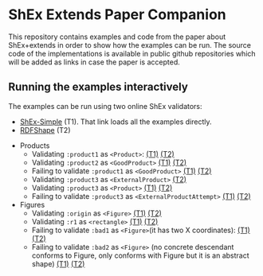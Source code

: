 # ShEx Extends Paper Companion

This repository contains examples and code from the paper about ShEx+extends in order to show how the examples can be run. 
The source code of the implementations is available in public github repositories which will be added as links in case the paper is accepted.


## Running the examples interactively

The examples can be run using two online ShEx validators: 
<ul>
  <li><a href="https://shex.io/webapps/shex.js/packages/shex-webapp/doc/shex-simple?manifestURL=https://raw.githubusercontent.com/anonsem/shex_extends_paper_examples/master/manifest.yml">ShEx-Simple</a> (T1). That link loads all the examples directly.</li>
  <li><a href="https://rdfshape.weso.es">RDFShape</a> (T2)</li>
</ul>

<ul>
<li>Products
<ul>
<li>Validating <code>:product1</code> as <code>&lt;Product&gt;</code>:
<a href="https://shex.io/webapps/shex.js/packages/shex-webapp/doc/shex-simple?schema=prefix%20%3A%20%20%20%20%20%20%20%3Chttp%3A%2F%2Fexample.org%2F%3E%0Aprefix%20xsd%3A%20%20%20%20%3Chttp%3A%2F%2Fwww.w3.org%2F2001%2FXMLSchema%23%3E%0Aprefix%20schema%3A%20%3Chttp%3A%2F%2Fschema.org%2F%3E%0A%0A%0A%3CProduct%3E%20%7B%0A%20(%3Acode%20xsd%3Ainteger%20%7C%20%3Aname%20xsd%3Astring%20)%3B%0A%20%3Areview%20%40%3CReview%3E%20*%20%3B%0A%20%3Arelated%20%40%3CProduct%3E%20*%20%0A%7D%0A%0A%3CReview%3E%20%7B%0A%20%3Avalue%20%20%5B%3ABad%20%3AGood%5D%3B%0A%20%3Atimestamp%20xsd%3Ainteger%0A%7D%0A%0A%3CGoodProduct%3E%20%40%3CProduct%3E%20AND%20%7B%0A%20%3Areview%20%40%3CGoodReview%3E%20*%20%3B%0A%7D%0A%3CGoodReview%3E%20%7B%20%0A%20%3Avalue%20%5B%3AGood%5D%20%0A%7D%0A%0A%3CExternalProductAttempt%3E%20%40%3CProduct%3E%20AND%20%7B%0A%20%3Areview%20%40%3CExternalReview%3E%20*%20%0A%7D%0A%3CExternalReview%3E%20%7B%20%0A%20%3Avalue%20xsd%3Ainteger%20%0A%7D%0A%0A%3CExternalProduct%3E%20extends%20%40%3CProduct%3E%20%7B%0A%20%3Areview%20%40%3CExternalReview%3E%20*%0A%7D&data=prefix%20%3A%20%20%20%20%20%20%20%3Chttp%3A%2F%2Fexample.org%2F%3E%0Aprefix%20xsd%3A%20%20%20%20%3Chttp%3A%2F%2Fwww.w3.org%2F2001%2FXMLSchema%23%3E%0A%0A%3Aproduct1%20%3Acode%201%20%3B%0A%20%3Areview%20%5B%3Avalue%20%3ABad%3B%20%3Atimestamp%2023%5D%3B%0A%20%3Arelated%20%3Aproduct2%20.%0A%0A%3Aproduct2%20%3Aname%20%22Nice%20Book%22%20%3B%0A%20%3Areview%20%5B%3Avalue%20%3AGood%3B%20%3Atimestamp%2045%5D%20.%0A%0A%3Aproduct3%20%3Acode%203%20%3B%0A%20%3Areview%20%5B%3Avalue%20%3AGood%3B%20%3Atimestamp%2067%5D%2C%20%0A%20%20%20%20%20%20%20%20%20%5B%3Avalue%20%3ABad%3B%20%3Atimestamp%2078%5D%2C%20%0A%20%20%20%20%20%20%20%20%20%5B%3Avalue%205%5D%2C%20%5B%3Avalue%202%5D%20.&shape-map=%3Aproduct1%40%3CProduct%3E&interface=human&success=proof&regexpEngine=eval-threaded-nerr&manifestURL=https%3A%2F%2Fshex.io%2Fwebapps%2Fshex.js%2Fpackages%2Fshex-webapp%2Fexamples%2Fmanifest.json">(T1)</a>
<a href="https://rdfshape.weso.es/shexValidate?data=prefix%20%3A%20%20%20%20%20%20%20%3Chttp%3A%2F%2Fexample.org%2F%3E%0Aprefix%20xsd%3A%20%20%20%20%3Chttp%3A%2F%2Fwww.w3.org%2F2001%2FXMLSchema%23%3E%0A%0A%3Aproduct1%20%3Acode%201%20%3B%0A%20%3Areview%20%5B%3Avalue%20%3ABad%3B%20%3Atimestamp%2023%5D%3B%0A%20%3Arelated%20%3Aproduct2%20.%0A%0A%3Aproduct2%20%3Aname%20%22Nice%20Book%22%20%3B%0A%20%3Areview%20%5B%3Avalue%20%3AGood%3B%20%3Atimestamp%2045%5D%20.%0A%0A%3Aproduct3%20%3Acode%203%20%3B%0A%20%3Areview%20%5B%3Avalue%20%3AGood%3B%20%3Atimestamp%2067%5D%2C%20%0A%20%20%20%20%20%20%20%20%20%5B%3Avalue%20%3ABad%3B%20%3Atimestamp%2078%5D%2C%20%0A%20%20%20%20%20%20%20%20%20%5B%3Avalue%205%5D%2C%20%5B%3Avalue%202%5D%20.&dataFormat=Turtle&dataInference=NONE&dataSource=byText&schema=prefix%20%3A%20%20%20%20%20%20%20%3Chttp%3A%2F%2Fexample.org%2F%3E%0Aprefix%20xsd%3A%20%20%20%20%3Chttp%3A%2F%2Fwww.w3.org%2F2001%2FXMLSchema%23%3E%0Aprefix%20schema%3A%20%3Chttp%3A%2F%2Fschema.org%2F%3E%0A%0A%0A%3CProduct%3E%20%7B%0A%20%28%3Acode%20xsd%3Ainteger%20%7C%20%3Aname%20xsd%3Astring%20%29%3B%0A%20%3Areview%20%40%3CReview%3E%20%2A%20%3B%0A%20%3Arelated%20%40%3CProduct%3E%20%2A%20%0A%7D%0A%0A%3CReview%3E%20%7B%0A%20%3Avalue%20%20%5B%3ABad%20%3AGood%5D%3B%0A%20%3Atimestamp%20xsd%3Ainteger%0A%7D%0A%0A%3CGoodProduct%3E%20%40%3CProduct%3E%20AND%20%7B%0A%20%3Areview%20%40%3CGoodReview%3E%20%2A%20%3B%0A%7D%0A%3CGoodReview%3E%20%7B%20%0A%20%3Avalue%20%5B%3AGood%5D%20%0A%7D%0A%0A%3CExternalProductAttempt%3E%20%40%3CProduct%3E%20AND%20%7B%0A%20%3Areview%20%40%3CExternalReview%3E%20%2A%20%0A%7D%0A%3CExternalReview%3E%20%7B%20%0A%20%3Avalue%20xsd%3Ainteger%20%0A%7D%0A%0A%3CExternalProduct%3E%20extends%20%40%3CProduct%3E%20%7B%0A%20%3Areview%20%40%3CExternalReview%3E%20%2A%0A%7D&schemaEngine=ShEx&schemaFormat=ShExC&schemaSource=byText&shape-map=%3Aproduct1%40%3CProduct%3E&shapeMapFormat=Compact&shapeMapSource=byText&triggerMode=ShapeMap">(T2)</a></li>
<li>Validating <code>:product2</code> as <code>&lt;GoodProduct&gt;</code>
<a href="https://shex.io/webapps/shex.js/packages/shex-webapp/doc/shex-simple?schema=prefix%20%3A%20%20%20%20%20%20%20%3Chttp%3A%2F%2Fexample.org%2F%3E%0Aprefix%20xsd%3A%20%20%20%20%3Chttp%3A%2F%2Fwww.w3.org%2F2001%2FXMLSchema%23%3E%0Aprefix%20schema%3A%20%3Chttp%3A%2F%2Fschema.org%2F%3E%0A%0A%0A%3CProduct%3E%20%7B%0A%20(%3Acode%20xsd%3Ainteger%20%7C%20%3Aname%20xsd%3Astring%20)%3B%0A%20%3Areview%20%40%3CReview%3E%20*%20%3B%0A%20%3Arelated%20%40%3CProduct%3E%20*%20%0A%7D%0A%0A%3CReview%3E%20%7B%0A%20%3Avalue%20%20%5B%3ABad%20%3AGood%5D%3B%0A%20%3Atimestamp%20xsd%3Ainteger%0A%7D%0A%0A%3CGoodProduct%3E%20%40%3CProduct%3E%20AND%20%7B%0A%20%3Areview%20%40%3CGoodReview%3E%20*%20%3B%0A%7D%0A%3CGoodReview%3E%20%7B%20%0A%20%3Avalue%20%5B%3AGood%5D%20%0A%7D%0A%0A%3CExternalProductAttempt%3E%20%40%3CProduct%3E%20AND%20%7B%0A%20%3Areview%20%40%3CExternalReview%3E%20*%20%0A%7D%0A%3CExternalReview%3E%20%7B%20%0A%20%3Avalue%20xsd%3Ainteger%20%0A%7D%0A%0A%3CExternalProduct%3E%20extends%20%40%3CProduct%3E%20%7B%0A%20%3Areview%20%40%3CExternalReview%3E%20*%0A%7D&data=prefix%20%3A%20%20%20%20%20%20%20%3Chttp%3A%2F%2Fexample.org%2F%3E%0Aprefix%20xsd%3A%20%20%20%20%3Chttp%3A%2F%2Fwww.w3.org%2F2001%2FXMLSchema%23%3E%0A%0A%3Aproduct1%20%3Acode%201%20%3B%0A%20%3Areview%20%5B%3Avalue%20%3ABad%3B%20%3Atimestamp%2023%5D%3B%0A%20%3Arelated%20%3Aproduct2%20.%0A%0A%3Aproduct2%20%3Aname%20%22Nice%20Book%22%20%3B%0A%20%3Areview%20%5B%3Avalue%20%3AGood%3B%20%3Atimestamp%2045%5D%20.%0A%0A%3Aproduct3%20%3Acode%203%20%3B%0A%20%3Areview%20%5B%3Avalue%20%3AGood%3B%20%3Atimestamp%2067%5D%2C%20%0A%20%20%20%20%20%20%20%20%20%5B%3Avalue%20%3ABad%3B%20%3Atimestamp%2078%5D%2C%20%0A%20%20%20%20%20%20%20%20%20%5B%3Avalue%205%5D%2C%20%5B%3Avalue%202%5D%20.&shape-map=%3Aproduct2%40%3CGoodProduct%3E&interface=human&success=proof&regexpEngine=eval-threaded-nerr&manifestURL=https%3A%2F%2Fshex.io%2Fwebapps%2Fshex.js%2Fpackages%2Fshex-webapp%2Fexamples%2Fmanifest.json">(T1)</a>
<a href="https://rdfshape.weso.es/shexValidate?data=prefix%20%3A%20%20%20%20%20%20%20%3Chttp%3A%2F%2Fexample.org%2F%3E%0Aprefix%20xsd%3A%20%20%20%20%3Chttp%3A%2F%2Fwww.w3.org%2F2001%2FXMLSchema%23%3E%0A%0A%3Aproduct1%20%3Acode%201%20%3B%0A%20%3Areview%20%5B%3Avalue%20%3ABad%3B%20%3Atimestamp%2023%5D%3B%0A%20%3Arelated%20%3Aproduct2%20.%0A%0A%3Aproduct2%20%3Aname%20%22Nice%20Book%22%20%3B%0A%20%3Areview%20%5B%3Avalue%20%3AGood%3B%20%3Atimestamp%2045%5D%20.%0A%0A%3Aproduct3%20%3Acode%203%20%3B%0A%20%3Areview%20%5B%3Avalue%20%3AGood%3B%20%3Atimestamp%2067%5D%2C%20%0A%20%20%20%20%20%20%20%20%20%5B%3Avalue%20%3ABad%3B%20%3Atimestamp%2078%5D%2C%20%0A%20%20%20%20%20%20%20%20%20%5B%3Avalue%205%5D%2C%20%5B%3Avalue%202%5D%20.&dataFormat=Turtle&dataInference=NONE&dataSource=byText&schema=prefix%20%3A%20%20%20%20%20%20%20%3Chttp%3A%2F%2Fexample.org%2F%3E%0Aprefix%20xsd%3A%20%20%20%20%3Chttp%3A%2F%2Fwww.w3.org%2F2001%2FXMLSchema%23%3E%0Aprefix%20schema%3A%20%3Chttp%3A%2F%2Fschema.org%2F%3E%0A%0A%0A%3CProduct%3E%20%7B%0A%20%28%3Acode%20xsd%3Ainteger%20%7C%20%3Aname%20xsd%3Astring%20%29%3B%0A%20%3Areview%20%40%3CReview%3E%20%2A%20%3B%0A%20%3Arelated%20%40%3CProduct%3E%20%2A%20%0A%7D%0A%0A%3CReview%3E%20%7B%0A%20%3Avalue%20%20%5B%3ABad%20%3AGood%5D%3B%0A%20%3Atimestamp%20xsd%3Ainteger%0A%7D%0A%0A%3CGoodProduct%3E%20%40%3CProduct%3E%20AND%20%7B%0A%20%3Areview%20%40%3CGoodReview%3E%20%2A%20%3B%0A%7D%0A%3CGoodReview%3E%20%7B%20%0A%20%3Avalue%20%5B%3AGood%5D%20%0A%7D%0A%0A%3CExternalProductAttempt%3E%20%40%3CProduct%3E%20AND%20%7B%0A%20%3Areview%20%40%3CExternalReview%3E%20%2A%20%0A%7D%0A%3CExternalReview%3E%20%7B%20%0A%20%3Avalue%20xsd%3Ainteger%20%0A%7D%0A%0A%3CExternalProduct%3E%20extends%20%40%3CProduct%3E%20%7B%0A%20%3Areview%20%40%3CExternalReview%3E%20%2A%0A%7D&schemaEngine=ShEx&schemaFormat=ShExC&schemaSource=byText&shape-map=%3Aproduct2%40%3CGoodProduct%3E&shapeMapFormat=Compact&shapeMapSource=byText&triggerMode=ShapeMap">(T2)</a></li>
<li>Failing to validate <code>:product1</code> as <code>&lt;GoodProduct&gt;</code>
<a href="https://shex.io/webapps/shex.js/packages/shex-webapp/doc/shex-simple?schema=prefix%20%3A%20%20%20%20%20%20%20%3Chttp%3A%2F%2Fexample.org%2F%3E%0Aprefix%20xsd%3A%20%20%20%20%3Chttp%3A%2F%2Fwww.w3.org%2F2001%2FXMLSchema%23%3E%0Aprefix%20schema%3A%20%3Chttp%3A%2F%2Fschema.org%2F%3E%0A%0A%0A%3CProduct%3E%20%7B%0A%20(%3Acode%20xsd%3Ainteger%20%7C%20%3Aname%20xsd%3Astring%20)%3B%0A%20%3Areview%20%40%3CReview%3E%20*%20%3B%0A%20%3Arelated%20%40%3CProduct%3E%20*%20%0A%7D%0A%0A%3CReview%3E%20%7B%0A%20%3Avalue%20%20%5B%3ABad%20%3AGood%5D%3B%0A%20%3Atimestamp%20xsd%3Ainteger%0A%7D%0A%0A%3CGoodProduct%3E%20%40%3CProduct%3E%20AND%20%7B%0A%20%3Areview%20%40%3CGoodReview%3E%20*%20%3B%0A%7D%0A%3CGoodReview%3E%20%7B%20%0A%20%3Avalue%20%5B%3AGood%5D%20%0A%7D%0A%0A%3CExternalProductAttempt%3E%20%40%3CProduct%3E%20AND%20%7B%0A%20%3Areview%20%40%3CExternalReview%3E%20*%20%0A%7D%0A%3CExternalReview%3E%20%7B%20%0A%20%3Avalue%20xsd%3Ainteger%20%0A%7D%0A%0A%3CExternalProduct%3E%20extends%20%40%3CProduct%3E%20%7B%0A%20%3Areview%20%40%3CExternalReview%3E%20*%0A%7D&data=prefix%20%3A%20%20%20%20%20%20%20%3Chttp%3A%2F%2Fexample.org%2F%3E%0Aprefix%20xsd%3A%20%20%20%20%3Chttp%3A%2F%2Fwww.w3.org%2F2001%2FXMLSchema%23%3E%0A%0A%3Aproduct1%20%3Acode%201%20%3B%0A%20%3Areview%20%5B%3Avalue%20%3ABad%3B%20%3Atimestamp%2023%5D%3B%0A%20%3Arelated%20%3Aproduct2%20.%0A%0A%3Aproduct2%20%3Aname%20%22Nice%20Book%22%20%3B%0A%20%3Areview%20%5B%3Avalue%20%3AGood%3B%20%3Atimestamp%2045%5D%20.%0A%0A%3Aproduct3%20%3Acode%203%20%3B%0A%20%3Areview%20%5B%3Avalue%20%3AGood%3B%20%3Atimestamp%2067%5D%2C%20%0A%20%20%20%20%20%20%20%20%20%5B%3Avalue%20%3ABad%3B%20%3Atimestamp%2078%5D%2C%20%0A%20%20%20%20%20%20%20%20%20%5B%3Avalue%205%5D%2C%20%5B%3Avalue%202%5D%20.&shape-map=%3Aproduct1%40%3CGoodProduct%3E&interface=human&success=proof&regexpEngine=eval-threaded-nerr&manifestURL=https%3A%2F%2Fshex.io%2Fwebapps%2Fshex.js%2Fpackages%2Fshex-webapp%2Fexamples%2Fmanifest.json">(T1)</a>
<a href="https://rdfshape.weso.es/shexValidate?data=prefix%20%3A%20%20%20%20%20%20%20%3Chttp%3A%2F%2Fexample.org%2F%3E%0Aprefix%20xsd%3A%20%20%20%20%3Chttp%3A%2F%2Fwww.w3.org%2F2001%2FXMLSchema%23%3E%0A%0A%3Aproduct1%20%3Acode%201%20%3B%0A%20%3Areview%20%5B%3Avalue%20%3ABad%3B%20%3Atimestamp%2023%5D%3B%0A%20%3Arelated%20%3Aproduct2%20.%0A%0A%3Aproduct2%20%3Aname%20%22Nice%20Book%22%20%3B%0A%20%3Areview%20%5B%3Avalue%20%3AGood%3B%20%3Atimestamp%2045%5D%20.%0A%0A%3Aproduct3%20%3Acode%203%20%3B%0A%20%3Areview%20%5B%3Avalue%20%3AGood%3B%20%3Atimestamp%2067%5D%2C%20%0A%20%20%20%20%20%20%20%20%20%5B%3Avalue%20%3ABad%3B%20%3Atimestamp%2078%5D%2C%20%0A%20%20%20%20%20%20%20%20%20%5B%3Avalue%205%5D%2C%20%5B%3Avalue%202%5D%20.&dataFormat=Turtle&dataInference=NONE&dataSource=byText&schema=prefix%20%3A%20%20%20%20%20%20%20%3Chttp%3A%2F%2Fexample.org%2F%3E%0Aprefix%20xsd%3A%20%20%20%20%3Chttp%3A%2F%2Fwww.w3.org%2F2001%2FXMLSchema%23%3E%0Aprefix%20schema%3A%20%3Chttp%3A%2F%2Fschema.org%2F%3E%0A%0A%0A%3CProduct%3E%20%7B%0A%20%28%3Acode%20xsd%3Ainteger%20%7C%20%3Aname%20xsd%3Astring%20%29%3B%0A%20%3Areview%20%40%3CReview%3E%20%2A%20%3B%0A%20%3Arelated%20%40%3CProduct%3E%20%2A%20%0A%7D%0A%0A%3CReview%3E%20%7B%0A%20%3Avalue%20%20%5B%3ABad%20%3AGood%5D%3B%0A%20%3Atimestamp%20xsd%3Ainteger%0A%7D%0A%0A%3CGoodProduct%3E%20%40%3CProduct%3E%20AND%20%7B%0A%20%3Areview%20%40%3CGoodReview%3E%20%2A%20%3B%0A%7D%0A%3CGoodReview%3E%20%7B%20%0A%20%3Avalue%20%5B%3AGood%5D%20%0A%7D%0A%0A%3CExternalProductAttempt%3E%20%40%3CProduct%3E%20AND%20%7B%0A%20%3Areview%20%40%3CExternalReview%3E%20%2A%20%0A%7D%0A%3CExternalReview%3E%20%7B%20%0A%20%3Avalue%20xsd%3Ainteger%20%0A%7D%0A%0A%3CExternalProduct%3E%20extends%20%40%3CProduct%3E%20%7B%0A%20%3Areview%20%40%3CExternalReview%3E%20%2A%0A%7D&schemaEngine=ShEx&schemaFormat=ShExC&schemaSource=byText&shape-map=%3Aproduct1%40%3CGoodProduct%3E&shapeMapFormat=Compact&shapeMapSource=byText&triggerMode=ShapeMap">(T2)</a></li>
<li>Validating <code>:product3</code> as <code>&lt;ExternalProduct&gt;</code>
<a href="https://shex.io/webapps/shex.js/packages/shex-webapp/doc/shex-simple?schema=prefix%20%3A%20%20%20%20%20%20%20%3Chttp%3A%2F%2Fexample.org%2F%3E%0Aprefix%20xsd%3A%20%20%20%20%3Chttp%3A%2F%2Fwww.w3.org%2F2001%2FXMLSchema%23%3E%0Aprefix%20schema%3A%20%3Chttp%3A%2F%2Fschema.org%2F%3E%0A%0A%0A%3CProduct%3E%20%7B%0A%20(%3Acode%20xsd%3Ainteger%20%7C%20%3Aname%20xsd%3Astring%20)%3B%0A%20%3Areview%20%40%3CReview%3E%20*%20%3B%0A%20%3Arelated%20%40%3CProduct%3E%20*%20%0A%7D%0A%0A%3CReview%3E%20%7B%0A%20%3Avalue%20%20%5B%3ABad%20%3AGood%5D%3B%0A%20%3Atimestamp%20xsd%3Ainteger%0A%7D%0A%0A%3CGoodProduct%3E%20%40%3CProduct%3E%20AND%20%7B%0A%20%3Areview%20%40%3CGoodReview%3E%20*%20%3B%0A%7D%0A%3CGoodReview%3E%20%7B%20%0A%20%3Avalue%20%5B%3AGood%5D%20%0A%7D%0A%0A%3CExternalProductAttempt%3E%20%40%3CProduct%3E%20AND%20%7B%0A%20%3Areview%20%40%3CExternalReview%3E%20*%20%0A%7D%0A%3CExternalReview%3E%20%7B%20%0A%20%3Avalue%20xsd%3Ainteger%20%0A%7D%0A%0A%3CExternalProduct%3E%20extends%20%40%3CProduct%3E%20%7B%0A%20%3Areview%20%40%3CExternalReview%3E%20*%0A%7D&data=prefix%20%3A%20%20%20%20%20%20%20%3Chttp%3A%2F%2Fexample.org%2F%3E%0Aprefix%20xsd%3A%20%20%20%20%3Chttp%3A%2F%2Fwww.w3.org%2F2001%2FXMLSchema%23%3E%0A%0A%3Aproduct1%20%3Acode%201%20%3B%0A%20%3Areview%20%5B%3Avalue%20%3ABad%3B%20%3Atimestamp%2023%5D%3B%0A%20%3Arelated%20%3Aproduct2%20.%0A%0A%3Aproduct2%20%3Aname%20%22Nice%20Book%22%20%3B%0A%20%3Areview%20%5B%3Avalue%20%3AGood%3B%20%3Atimestamp%2045%5D%20.%0A%0A%3Aproduct3%20%3Acode%203%20%3B%0A%20%3Areview%20%5B%3Avalue%20%3AGood%3B%20%3Atimestamp%2067%5D%2C%20%0A%20%20%20%20%20%20%20%20%20%5B%3Avalue%20%3ABad%3B%20%3Atimestamp%2078%5D%2C%20%0A%20%20%20%20%20%20%20%20%20%5B%3Avalue%205%5D%2C%20%5B%3Avalue%202%5D%20.&shape-map=%3Aproduct3%40%3CExternalProduct%3E&interface=human&success=proof&regexpEngine=eval-threaded-nerr&manifestURL=https%3A%2F%2Fshex.io%2Fwebapps%2Fshex.js%2Fpackages%2Fshex-webapp%2Fexamples%2Fmanifest.json"></a>
<a href="https://rdfshape.weso.es/shexValidate?data=prefix%20%3A%20%20%20%20%20%20%20%3Chttp%3A%2F%2Fexample.org%2F%3E%0Aprefix%20xsd%3A%20%20%20%20%3Chttp%3A%2F%2Fwww.w3.org%2F2001%2FXMLSchema%23%3E%0A%0A%3Aproduct1%20%3Acode%201%20%3B%0A%20%3Areview%20%5B%3Avalue%20%3ABad%3B%20%3Atimestamp%2023%5D%3B%0A%20%3Arelated%20%3Aproduct2%20.%0A%0A%3Aproduct2%20%3Aname%20%22Nice%20Book%22%20%3B%0A%20%3Areview%20%5B%3Avalue%20%3AGood%3B%20%3Atimestamp%2045%5D%20.%0A%0A%3Aproduct3%20%3Acode%203%20%3B%0A%20%3Areview%20%5B%3Avalue%20%3AGood%3B%20%3Atimestamp%2067%5D%2C%20%0A%20%20%20%20%20%20%20%20%20%5B%3Avalue%20%3ABad%3B%20%3Atimestamp%2078%5D%2C%20%0A%20%20%20%20%20%20%20%20%20%5B%3Avalue%205%5D%2C%20%5B%3Avalue%202%5D%20.&dataFormat=Turtle&dataInference=NONE&dataSource=byText&schema=prefix%20%3A%20%20%20%20%20%20%20%3Chttp%3A%2F%2Fexample.org%2F%3E%0Aprefix%20xsd%3A%20%20%20%20%3Chttp%3A%2F%2Fwww.w3.org%2F2001%2FXMLSchema%23%3E%0Aprefix%20schema%3A%20%3Chttp%3A%2F%2Fschema.org%2F%3E%0A%0A%0A%3CProduct%3E%20%7B%0A%20%28%3Acode%20xsd%3Ainteger%20%7C%20%3Aname%20xsd%3Astring%20%29%3B%0A%20%3Areview%20%40%3CReview%3E%20%2A%20%3B%0A%20%3Arelated%20%40%3CProduct%3E%20%2A%20%0A%7D%0A%0A%3CReview%3E%20%7B%0A%20%3Avalue%20%20%5B%3ABad%20%3AGood%5D%3B%0A%20%3Atimestamp%20xsd%3Ainteger%0A%7D%0A%0A%3CGoodProduct%3E%20%40%3CProduct%3E%20AND%20%7B%0A%20%3Areview%20%40%3CGoodReview%3E%20%2A%20%3B%0A%7D%0A%3CGoodReview%3E%20%7B%20%0A%20%3Avalue%20%5B%3AGood%5D%20%0A%7D%0A%0A%3CExternalProductAttempt%3E%20%40%3CProduct%3E%20AND%20%7B%0A%20%3Areview%20%40%3CExternalReview%3E%20%2A%20%0A%7D%0A%3CExternalReview%3E%20%7B%20%0A%20%3Avalue%20xsd%3Ainteger%20%0A%7D%0A%0A%3CExternalProduct%3E%20extends%20%40%3CProduct%3E%20%7B%0A%20%3Areview%20%40%3CExternalReview%3E%20%2A%0A%7D&schemaEngine=ShEx&schemaFormat=ShExC&schemaSource=byText&shape-map=%3Aproduct3%40%3CExternalProduct%3E&shapeMapFormat=Compact&shapeMapSource=byText&triggerMode=ShapeMap">(T2)</a></li>
<li>Validating <code>:product3</code> as <code>&lt;Product&gt;</code>
<a href="https://shex.io/webapps/shex.js/packages/shex-webapp/doc/shex-simple?schema=prefix%20%3A%20%20%20%20%20%20%20%3Chttp%3A%2F%2Fexample.org%2F%3E%0Aprefix%20xsd%3A%20%20%20%20%3Chttp%3A%2F%2Fwww.w3.org%2F2001%2FXMLSchema%23%3E%0Aprefix%20schema%3A%20%3Chttp%3A%2F%2Fschema.org%2F%3E%0A%0A%0A%3CProduct%3E%20%7B%0A%20(%3Acode%20xsd%3Ainteger%20%7C%20%3Aname%20xsd%3Astring%20)%3B%0A%20%3Areview%20%40%3CReview%3E%20*%20%3B%0A%20%3Arelated%20%40%3CProduct%3E%20*%20%0A%7D%0A%0A%3CReview%3E%20%7B%0A%20%3Avalue%20%20%5B%3ABad%20%3AGood%5D%3B%0A%20%3Atimestamp%20xsd%3Ainteger%0A%7D%0A%0A%3CGoodProduct%3E%20%40%3CProduct%3E%20AND%20%7B%0A%20%3Areview%20%40%3CGoodReview%3E%20*%20%3B%0A%7D%0A%3CGoodReview%3E%20%7B%20%0A%20%3Avalue%20%5B%3AGood%5D%20%0A%7D%0A%0A%3CExternalProductAttempt%3E%20%40%3CProduct%3E%20AND%20%7B%0A%20%3Areview%20%40%3CExternalReview%3E%20*%20%0A%7D%0A%3CExternalReview%3E%20%7B%20%0A%20%3Avalue%20xsd%3Ainteger%20%0A%7D%0A%0A%3CExternalProduct%3E%20extends%20%40%3CProduct%3E%20%7B%0A%20%3Areview%20%40%3CExternalReview%3E%20*%0A%7D&data=prefix%20%3A%20%20%20%20%20%20%20%3Chttp%3A%2F%2Fexample.org%2F%3E%0Aprefix%20xsd%3A%20%20%20%20%3Chttp%3A%2F%2Fwww.w3.org%2F2001%2FXMLSchema%23%3E%0A%0A%3Aproduct1%20%3Acode%201%20%3B%0A%20%3Areview%20%5B%3Avalue%20%3ABad%3B%20%3Atimestamp%2023%5D%3B%0A%20%3Arelated%20%3Aproduct2%20.%0A%0A%3Aproduct2%20%3Aname%20%22Nice%20Book%22%20%3B%0A%20%3Areview%20%5B%3Avalue%20%3AGood%3B%20%3Atimestamp%2045%5D%20.%0A%0A%3Aproduct3%20%3Acode%203%20%3B%0A%20%3Areview%20%5B%3Avalue%20%3AGood%3B%20%3Atimestamp%2067%5D%2C%20%0A%20%20%20%20%20%20%20%20%20%5B%3Avalue%20%3ABad%3B%20%3Atimestamp%2078%5D%2C%20%0A%20%20%20%20%20%20%20%20%20%5B%3Avalue%205%5D%2C%20%5B%3Avalue%202%5D%20.&shape-map=%3Aproduct3%40%3CProduct%3E&interface=human&success=proof&regexpEngine=eval-threaded-nerr&manifestURL=https%3A%2F%2Fshex.io%2Fwebapps%2Fshex.js%2Fpackages%2Fshex-webapp%2Fexamples%2Fmanifest.json">(T1)</a>
<a href="https://rdfshape.weso.es/shexValidate?data=prefix%20%3A%20%20%20%20%20%20%20%3Chttp%3A%2F%2Fexample.org%2F%3E%0Aprefix%20xsd%3A%20%20%20%20%3Chttp%3A%2F%2Fwww.w3.org%2F2001%2FXMLSchema%23%3E%0A%0A%3Aproduct1%20%3Acode%201%20%3B%0A%20%3Areview%20%5B%3Avalue%20%3ABad%3B%20%3Atimestamp%2023%5D%3B%0A%20%3Arelated%20%3Aproduct2%20.%0A%0A%3Aproduct2%20%3Aname%20%22Nice%20Book%22%20%3B%0A%20%3Areview%20%5B%3Avalue%20%3AGood%3B%20%3Atimestamp%2045%5D%20.%0A%0A%3Aproduct3%20%3Acode%203%20%3B%0A%20%3Areview%20%5B%3Avalue%20%3AGood%3B%20%3Atimestamp%2067%5D%2C%20%0A%20%20%20%20%20%20%20%20%20%5B%3Avalue%20%3ABad%3B%20%3Atimestamp%2078%5D%2C%20%0A%20%20%20%20%20%20%20%20%20%5B%3Avalue%205%5D%2C%20%5B%3Avalue%202%5D%20.&dataFormat=Turtle&dataInference=NONE&dataSource=byText&schema=prefix%20%3A%20%20%20%20%20%20%20%3Chttp%3A%2F%2Fexample.org%2F%3E%0Aprefix%20xsd%3A%20%20%20%20%3Chttp%3A%2F%2Fwww.w3.org%2F2001%2FXMLSchema%23%3E%0Aprefix%20schema%3A%20%3Chttp%3A%2F%2Fschema.org%2F%3E%0A%0A%0A%3CProduct%3E%20%7B%0A%20%28%3Acode%20xsd%3Ainteger%20%7C%20%3Aname%20xsd%3Astring%20%29%3B%0A%20%3Areview%20%40%3CReview%3E%20%2A%20%3B%0A%20%3Arelated%20%40%3CProduct%3E%20%2A%20%0A%7D%0A%0A%3CReview%3E%20%7B%0A%20%3Avalue%20%20%5B%3ABad%20%3AGood%5D%3B%0A%20%3Atimestamp%20xsd%3Ainteger%0A%7D%0A%0A%3CGoodProduct%3E%20%40%3CProduct%3E%20AND%20%7B%0A%20%3Areview%20%40%3CGoodReview%3E%20%2A%20%3B%0A%7D%0A%3CGoodReview%3E%20%7B%20%0A%20%3Avalue%20%5B%3AGood%5D%20%0A%7D%0A%0A%3CExternalProductAttempt%3E%20%40%3CProduct%3E%20AND%20%7B%0A%20%3Areview%20%40%3CExternalReview%3E%20%2A%20%0A%7D%0A%3CExternalReview%3E%20%7B%20%0A%20%3Avalue%20xsd%3Ainteger%20%0A%7D%0A%0A%3CExternalProduct%3E%20extends%20%40%3CProduct%3E%20%7B%0A%20%3Areview%20%40%3CExternalReview%3E%20%2A%0A%7D&schemaEngine=ShEx&schemaFormat=ShExC&schemaSource=byText&shape-map=%3Aproduct3%40%3CProduct%3E&shapeMapFormat=Compact&shapeMapSource=byText&triggerMode=ShapeMap">(T2)</a></li>
<li>Failing to validate <code>:product3</code> as <code>&lt;ExternalProductAttempt&gt;</code>
<a href="https://shex.io/webapps/shex.js/packages/shex-webapp/doc/shex-simple?schema=prefix%20%3A%20%20%20%20%20%20%20%3Chttp%3A%2F%2Fexample.org%2F%3E%0Aprefix%20xsd%3A%20%20%20%20%3Chttp%3A%2F%2Fwww.w3.org%2F2001%2FXMLSchema%23%3E%0Aprefix%20schema%3A%20%3Chttp%3A%2F%2Fschema.org%2F%3E%0A%0A%0A%3CProduct%3E%20%7B%0A%20(%3Acode%20xsd%3Ainteger%20%7C%20%3Aname%20xsd%3Astring%20)%3B%0A%20%3Areview%20%40%3CReview%3E%20*%20%3B%0A%20%3Arelated%20%40%3CProduct%3E%20*%20%0A%7D%0A%0A%3CReview%3E%20%7B%0A%20%3Avalue%20%20%5B%3ABad%20%3AGood%5D%3B%0A%20%3Atimestamp%20xsd%3Ainteger%0A%7D%0A%0A%3CGoodProduct%3E%20%40%3CProduct%3E%20AND%20%7B%0A%20%3Areview%20%40%3CGoodReview%3E%20*%20%3B%0A%7D%0A%3CGoodReview%3E%20%7B%20%0A%20%3Avalue%20%5B%3AGood%5D%20%0A%7D%0A%0A%3CExternalProductAttempt%3E%20%40%3CProduct%3E%20AND%20%7B%0A%20%3Areview%20%40%3CExternalReview%3E%20*%20%0A%7D%0A%3CExternalReview%3E%20%7B%20%0A%20%3Avalue%20xsd%3Ainteger%20%0A%7D%0A%0A%3CExternalProduct%3E%20extends%20%40%3CProduct%3E%20%7B%0A%20%3Areview%20%40%3CExternalReview%3E%20*%0A%7D&data=prefix%20%3A%20%20%20%20%20%20%20%3Chttp%3A%2F%2Fexample.org%2F%3E%0Aprefix%20xsd%3A%20%20%20%20%3Chttp%3A%2F%2Fwww.w3.org%2F2001%2FXMLSchema%23%3E%0A%0A%3Aproduct1%20%3Acode%201%20%3B%0A%20%3Areview%20%5B%3Avalue%20%3ABad%3B%20%3Atimestamp%2023%5D%3B%0A%20%3Arelated%20%3Aproduct2%20.%0A%0A%3Aproduct2%20%3Aname%20%22Nice%20Book%22%20%3B%0A%20%3Areview%20%5B%3Avalue%20%3AGood%3B%20%3Atimestamp%2045%5D%20.%0A%0A%3Aproduct3%20%3Acode%203%20%3B%0A%20%3Areview%20%5B%3Avalue%20%3AGood%3B%20%3Atimestamp%2067%5D%2C%20%0A%20%20%20%20%20%20%20%20%20%5B%3Avalue%20%3ABad%3B%20%3Atimestamp%2078%5D%2C%20%0A%20%20%20%20%20%20%20%20%20%5B%3Avalue%205%5D%2C%20%5B%3Avalue%202%5D%20.&shape-map=%3Aproduct3%40%3CExternalProductAttempt%3E&interface=human&success=proof&regexpEngine=eval-threaded-nerr&manifestURL=https%3A%2F%2Fshex.io%2Fwebapps%2Fshex.js%2Fpackages%2Fshex-webapp%2Fexamples%2Fmanifest.json">(T1)</a>
<a href="https://rdfshape.weso.es/shexValidate?data=prefix%20%3A%20%20%20%20%20%20%20%3Chttp%3A%2F%2Fexample.org%2F%3E%0Aprefix%20xsd%3A%20%20%20%20%3Chttp%3A%2F%2Fwww.w3.org%2F2001%2FXMLSchema%23%3E%0A%0A%3Aproduct1%20%3Acode%201%20%3B%0A%20%3Areview%20%5B%3Avalue%20%3ABad%3B%20%3Atimestamp%2023%5D%3B%0A%20%3Arelated%20%3Aproduct2%20.%0A%0A%3Aproduct2%20%3Aname%20%22Nice%20Book%22%20%3B%0A%20%3Areview%20%5B%3Avalue%20%3AGood%3B%20%3Atimestamp%2045%5D%20.%0A%0A%3Aproduct3%20%3Acode%203%20%3B%0A%20%3Areview%20%5B%3Avalue%20%3AGood%3B%20%3Atimestamp%2067%5D%2C%20%0A%20%20%20%20%20%20%20%20%20%5B%3Avalue%20%3ABad%3B%20%3Atimestamp%2078%5D%2C%20%0A%20%20%20%20%20%20%20%20%20%5B%3Avalue%205%5D%2C%20%5B%3Avalue%202%5D%20.&dataFormat=Turtle&dataInference=NONE&dataSource=byText&schema=prefix%20%3A%20%20%20%20%20%20%20%3Chttp%3A%2F%2Fexample.org%2F%3E%0Aprefix%20xsd%3A%20%20%20%20%3Chttp%3A%2F%2Fwww.w3.org%2F2001%2FXMLSchema%23%3E%0Aprefix%20schema%3A%20%3Chttp%3A%2F%2Fschema.org%2F%3E%0A%0A%0A%3CProduct%3E%20%7B%0A%20%28%3Acode%20xsd%3Ainteger%20%7C%20%3Aname%20xsd%3Astring%20%29%3B%0A%20%3Areview%20%40%3CReview%3E%20%2A%20%3B%0A%20%3Arelated%20%40%3CProduct%3E%20%2A%20%0A%7D%0A%0A%3CReview%3E%20%7B%0A%20%3Avalue%20%20%5B%3ABad%20%3AGood%5D%3B%0A%20%3Atimestamp%20xsd%3Ainteger%0A%7D%0A%0A%3CGoodProduct%3E%20%40%3CProduct%3E%20AND%20%7B%0A%20%3Areview%20%40%3CGoodReview%3E%20%2A%20%3B%0A%7D%0A%3CGoodReview%3E%20%7B%20%0A%20%3Avalue%20%5B%3AGood%5D%20%0A%7D%0A%0A%3CExternalProductAttempt%3E%20%40%3CProduct%3E%20AND%20%7B%0A%20%3Areview%20%40%3CExternalReview%3E%20%2A%20%0A%7D%0A%3CExternalReview%3E%20%7B%20%0A%20%3Avalue%20xsd%3Ainteger%20%0A%7D%0A%0A%3CExternalProduct%3E%20extends%20%40%3CProduct%3E%20%7B%0A%20%3Areview%20%40%3CExternalReview%3E%20%2A%0A%7D&schemaEngine=ShEx&schemaFormat=ShExC&schemaSource=byText&shape-map=%3Aproduct3%40%3CExternalProductAttempt%3E&shapeMapFormat=Compact&shapeMapSource=byText&triggerMode=ShapeMap">(T2)</a></li>
</ul>
</li>
<li>Figures
  <ul>
  
  <li>
  Validating <code>:origin</code> as <code>&lt;Figure&gt;</code>
  <a href="https://shex.io/webapps/shex.js/packages/shex-webapp/doc/shex-simple?schema=prefix%20%3A%20%20%20%20%20%20%20%3Chttp%3A%2F%2Fexample.org%2F%3E%0Aprefix%20xsd%3A%20%20%20%20%3Chttp%3A%2F%2Fwww.w3.org%2F2001%2FXMLSchema%23%3E%0Aprefix%20schema%3A%20%3Chttp%3A%2F%2Fschema.org%2F%3E%0A%0Aabstract%20%3CFigure%3E%20%7B%0A%20%3Acomponent%20%40%3CLabel%3E%0A%7D%0A%0A%3CLabel%3E%20%7B%20%3Atype%20%5B%20%3ALabel%20%5D%3B%20%3Avalue%20xsd%3Astring%20%7D%0A%0A%3CGeoFigure%3E%20extends%20%40%3CFigure%3E%20%7B%0A%20%20%3Acomponent%20%40%3CPosX%3E%20%3B%0A%20%20%3Acomponent%20%40%3CPosY%3E%0A%7D%0A%0A%3CPosX%3E%20%7B%20%3Atype%20%5B%20%3AXCoord%20%5D%3B%20%3Avalue%20xsd%3Ainteger%20%7D%0A%3CPosY%3E%20%7B%20%3Atype%20%5B%20%3AYCoord%20%5D%3B%20%3Avalue%20xsd%3Ainteger%20%7D%0A%0A%3CColoredFigure%3E%20extends%20%40%3CFigure%3E%20%7B%0A%20%20%3Acomponent%20%40%3CColor%3E%0A%7D%0A%0A%3CRectangle%3E%20extends%20%40%3CGeoFigure%3E%20extends%20%40%3CColoredFigure%3E%20%7B%0A%20%20%3Acomponent%20%40%3CHeight%3E%20%3B%0A%20%20%3Acomponent%20%40%3CWidth%3E%0A%7D%0A%0A%3CColor%3E%20%7B%3Atype%20%5B%20%3AColor%20%5D%3B%20%3Avalue%20%5B%3ARed%20%3AGreen%20%3ABlue%20%5D%20%7D%0A%3CHeight%3E%20%7B%3Atype%20%5B%20%3AHeight%20%5D%3B%20%3Avalue%20xsd%3Ainteger%20%7D%0A%3CWidth%3E%20%7B%3Atype%20%5B%20%3AWidth%20%5D%3B%20%3Avalue%20xsd%3Ainteger%20%7D&data=prefix%20%3A%20%20%20%20%20%20%20%3Chttp%3A%2F%2Fexample.org%2F%3E%0Aprefix%20xsd%3A%20%20%20%20%3Chttp%3A%2F%2Fwww.w3.org%2F2001%2FXMLSchema%23%3E%0A%0A%3Aorigin%20%3Acomponent%20%0A%20%5B%3Atype%20%3ALabel%3B%20%3Avalue%20%22Origin%22%5D%20%2C%0A%20%5B%3Atype%20%3AXCoord%3B%20%3Avalue%200%5D%20%2C%20%5B%3Atype%20%3AYCoord%3B%20%3Avalue%200%5D%20.%0A%0A%3Abad1%20%3Acomponent%20%0A%20%20%20%20%5B%20%3Atype%20%3ALabel%3B%20%3Avalue%20%22Origin%22%20%5D%20%2C%0A%20%20%20%20%5B%20%3Atype%20%3AXCoord%3B%20%3Avalue%200%3B%20%5D%20%2C%0A%20%20%20%20%5B%20%3Atype%20%3AXCoord%3B%20%3Avalue%201%3B%20%5D%20%2C%0A%20%20%20%20%5B%20%3Atype%20%3AYCoord%3B%20%3Avalue%200%3B%20%5D%20.%0A%0A%3Abad2%20%3Acomponent%20%20%20%20%20%0A%20%20%20%20%5B%20%3Atype%20%3ALabel%3B%20%3Avalue%20%22Unspecified%22%20%5D%20.%0A%20%20%20%20%0A%3Ar1%20%3Acomponent%20%0A%20%5B%3Atype%20%3ALabel%3B%20%3Avalue%20%22A%20red%20rectangle%22%5D%20%2C%0A%20%5B%3Atype%20%3AXCoord%3B%20%3Avalue%202%5D%2C%20%5B%3Atype%20%3AYCoord%3B%20%3Avalue%203%5D%2C%0A%20%5B%3Atype%20%3AColor%3B%20%3Avalue%20%3ARed%5D%2C%20%0A%20%5B%3Atype%20%3AHeight%3B%20%3Avalue%204%5D%2C%20%5B%3Atype%20%3AWidth%3B%20%3Avalue%205%5D%20.&shape-map=%3Aorigin%40%3CFigure%3E&interface=human&success=proof&regexpEngine=eval-threaded-nerr&manifestURL=https%3A%2F%2Fshex.io%2Fwebapps%2Fshex.js%2Fpackages%2Fshex-webapp%2Fexamples%2Fmanifest.json">(T1)</a>
  <a href="https://rdfshape.weso.es/shexValidate?data=prefix%20%3A%20%20%20%20%20%20%20%3Chttp%3A%2F%2Fexample.org%2F%3E%0Aprefix%20xsd%3A%20%20%20%20%3Chttp%3A%2F%2Fwww.w3.org%2F2001%2FXMLSchema%23%3E%0A%0A%3Aorigin%20%3Acomponent%20%0A%20%5B%3Atype%20%3ALabel%3B%20%3Avalue%20%22Origin%22%5D%20%2C%0A%20%5B%3Atype%20%3AXCoord%3B%20%3Avalue%200%5D%20%2C%20%5B%3Atype%20%3AYCoord%3B%20%3Avalue%200%5D%20.%0A%0A%3Abad1%20%3Acomponent%20%0A%20%20%20%20%5B%20%3Atype%20%3ALabel%3B%20%3Avalue%20%22Origin%22%20%5D%20%2C%0A%20%20%20%20%5B%20%3Atype%20%3AXCoord%3B%20%3Avalue%200%3B%20%5D%20%2C%0A%20%20%20%20%5B%20%3Atype%20%3AXCoord%3B%20%3Avalue%201%3B%20%5D%20%2C%0A%20%20%20%20%5B%20%3Atype%20%3AYCoord%3B%20%3Avalue%200%3B%20%5D%20.%0A%0A%3Abad2%20%3Acomponent%20%20%20%20%20%0A%20%20%20%20%5B%20%3Atype%20%3ALabel%3B%20%3Avalue%20%22Unspecified%22%20%5D%20.%0A%20%20%20%20%0A%3Ar1%20%3Acomponent%20%0A%20%5B%3Atype%20%3ALabel%3B%20%3Avalue%20%22A%20red%20rectangle%22%5D%20%2C%0A%20%5B%3Atype%20%3AXCoord%3B%20%3Avalue%202%5D%2C%20%5B%3Atype%20%3AYCoord%3B%20%3Avalue%203%5D%2C%0A%20%5B%3Atype%20%3AColor%3B%20%3Avalue%20%3ARed%5D%2C%20%0A%20%5B%3Atype%20%3AHeight%3B%20%3Avalue%204%5D%2C%20%5B%3Atype%20%3AWidth%3B%20%3Avalue%205%5D%20.&dataFormat=Turtle&dataInference=NONE&dataSource=byText&schema=prefix%20%3A%20%20%20%20%20%20%20%3Chttp%3A%2F%2Fexample.org%2F%3E%0Aprefix%20xsd%3A%20%20%20%20%3Chttp%3A%2F%2Fwww.w3.org%2F2001%2FXMLSchema%23%3E%0Aprefix%20schema%3A%20%3Chttp%3A%2F%2Fschema.org%2F%3E%0A%0Aabstract%20%3CFigure%3E%20%7B%0A%20%3Acomponent%20%40%3CLabel%3E%0A%7D%0A%0A%3CLabel%3E%20%7B%20%3Atype%20%5B%20%3ALabel%20%5D%3B%20%3Avalue%20xsd%3Astring%20%7D%0A%0A%3CGeoFigure%3E%20extends%20%40%3CFigure%3E%20%7B%0A%20%20%3Acomponent%20%40%3CPosX%3E%20%3B%0A%20%20%3Acomponent%20%40%3CPosY%3E%0A%7D%0A%0A%3CPosX%3E%20%7B%20%3Atype%20%5B%20%3AXCoord%20%5D%3B%20%3Avalue%20xsd%3Ainteger%20%7D%0A%3CPosY%3E%20%7B%20%3Atype%20%5B%20%3AYCoord%20%5D%3B%20%3Avalue%20xsd%3Ainteger%20%7D%0A%0A%3CColoredFigure%3E%20extends%20%40%3CFigure%3E%20%7B%0A%20%20%3Acomponent%20%40%3CColor%3E%0A%7D%0A%0A%3CRectangle%3E%20extends%20%40%3CGeoFigure%3E%20extends%20%40%3CColoredFigure%3E%20%7B%0A%20%20%3Acomponent%20%40%3CHeight%3E%20%3B%0A%20%20%3Acomponent%20%40%3CWidth%3E%0A%7D%0A%0A%3CColor%3E%20%7B%3Atype%20%5B%20%3AColor%20%5D%3B%20%3Avalue%20%5B%3ARed%20%3AGreen%20%3ABlue%20%5D%20%7D%0A%3CHeight%3E%20%7B%3Atype%20%5B%20%3AHeight%20%5D%3B%20%3Avalue%20xsd%3Ainteger%20%7D%0A%3CWidth%3E%20%7B%3Atype%20%5B%20%3AWidth%20%5D%3B%20%3Avalue%20xsd%3Ainteger%20%7D&schemaEngine=ShEx&schemaFormat=ShExC&schemaSource=byText&shape-map=%3Aorigin%40%3CFigure%3E&shapeMapFormat=Compact&shapeMapSource=byText&triggerMode=ShapeMap">(T2)</a></li>

  <li>Validating <code>:r1</code> as <code>&lt;rectangle&gt;</code>
  <a href="https://shex.io/webapps/shex.js/packages/shex-webapp/doc/shex-simple?schema=prefix%20%3A%20%20%20%20%20%20%20%3Chttp%3A%2F%2Fexample.org%2F%3E%0Aprefix%20xsd%3A%20%20%20%20%3Chttp%3A%2F%2Fwww.w3.org%2F2001%2FXMLSchema%23%3E%0Aprefix%20schema%3A%20%3Chttp%3A%2F%2Fschema.org%2F%3E%0A%0Aabstract%20%3CFigure%3E%20%7B%0A%20%3Acomponent%20%40%3CLabel%3E%0A%7D%0A%0A%3CLabel%3E%20%7B%20%3Atype%20%5B%20%3ALabel%20%5D%3B%20%3Avalue%20xsd%3Astring%20%7D%0A%0A%3CGeoFigure%3E%20extends%20%40%3CFigure%3E%20%7B%0A%20%20%3Acomponent%20%40%3CPosX%3E%20%3B%0A%20%20%3Acomponent%20%40%3CPosY%3E%0A%7D%0A%0A%3CPosX%3E%20%7B%20%3Atype%20%5B%20%3AXCoord%20%5D%3B%20%3Avalue%20xsd%3Ainteger%20%7D%0A%3CPosY%3E%20%7B%20%3Atype%20%5B%20%3AYCoord%20%5D%3B%20%3Avalue%20xsd%3Ainteger%20%7D%0A%0A%3CColoredFigure%3E%20extends%20%40%3CFigure%3E%20%7B%0A%20%20%3Acomponent%20%40%3CColor%3E%0A%7D%0A%0A%3CRectangle%3E%20extends%20%40%3CGeoFigure%3E%20extends%20%40%3CColoredFigure%3E%20%7B%0A%20%20%3Acomponent%20%40%3CHeight%3E%20%3B%0A%20%20%3Acomponent%20%40%3CWidth%3E%0A%7D%0A%0A%3CColor%3E%20%7B%3Atype%20%5B%20%3AColor%20%5D%3B%20%3Avalue%20%5B%3ARed%20%3AGreen%20%3ABlue%20%5D%20%7D%0A%3CHeight%3E%20%7B%3Atype%20%5B%20%3AHeight%20%5D%3B%20%3Avalue%20xsd%3Ainteger%20%7D%0A%3CWidth%3E%20%7B%3Atype%20%5B%20%3AWidth%20%5D%3B%20%3Avalue%20xsd%3Ainteger%20%7D&data=prefix%20%3A%20%20%20%20%20%20%20%3Chttp%3A%2F%2Fexample.org%2F%3E%0Aprefix%20xsd%3A%20%20%20%20%3Chttp%3A%2F%2Fwww.w3.org%2F2001%2FXMLSchema%23%3E%0A%0A%3Aorigin%20%3Acomponent%20%0A%20%5B%3Atype%20%3ALabel%3B%20%3Avalue%20%22Origin%22%5D%20%2C%0A%20%5B%3Atype%20%3AXCoord%3B%20%3Avalue%200%5D%20%2C%20%5B%3Atype%20%3AYCoord%3B%20%3Avalue%200%5D%20.%0A%0A%3Abad1%20%3Acomponent%20%0A%20%20%20%20%5B%20%3Atype%20%3ALabel%3B%20%3Avalue%20%22Origin%22%20%5D%20%2C%0A%20%20%20%20%5B%20%3Atype%20%3AXCoord%3B%20%3Avalue%200%3B%20%5D%20%2C%0A%20%20%20%20%5B%20%3Atype%20%3AXCoord%3B%20%3Avalue%201%3B%20%5D%20%2C%0A%20%20%20%20%5B%20%3Atype%20%3AYCoord%3B%20%3Avalue%200%3B%20%5D%20.%0A%0A%3Abad2%20%3Acomponent%20%20%20%20%20%0A%20%20%20%20%5B%20%3Atype%20%3ALabel%3B%20%3Avalue%20%22Unspecified%22%20%5D%20.%0A%20%20%20%20%0A%3Ar1%20%3Acomponent%20%0A%20%5B%3Atype%20%3ALabel%3B%20%3Avalue%20%22A%20red%20rectangle%22%5D%20%2C%0A%20%5B%3Atype%20%3AXCoord%3B%20%3Avalue%202%5D%2C%20%5B%3Atype%20%3AYCoord%3B%20%3Avalue%203%5D%2C%0A%20%5B%3Atype%20%3AColor%3B%20%3Avalue%20%3ARed%5D%2C%20%0A%20%5B%3Atype%20%3AHeight%3B%20%3Avalue%204%5D%2C%20%5B%3Atype%20%3AWidth%3B%20%3Avalue%205%5D%20.&shape-map=%3Ar1%40%3CRectangle%3E&interface=human&success=proof&regexpEngine=eval-threaded-nerr&manifestURL=https%3A%2F%2Fshex.io%2Fwebapps%2Fshex.js%2Fpackages%2Fshex-webapp%2Fexamples%2Fmanifest.json">(T1)</a>
  <a href="https://rdfshape.weso.es/shexValidate?data=prefix%20%3A%20%20%20%20%20%20%20%3Chttp%3A%2F%2Fexample.org%2F%3E%0Aprefix%20xsd%3A%20%20%20%20%3Chttp%3A%2F%2Fwww.w3.org%2F2001%2FXMLSchema%23%3E%0A%0A%3Aorigin%20%3Acomponent%20%0A%20%5B%3Atype%20%3ALabel%3B%20%3Avalue%20%22Origin%22%5D%20%2C%0A%20%5B%3Atype%20%3AXCoord%3B%20%3Avalue%200%5D%20%2C%20%5B%3Atype%20%3AYCoord%3B%20%3Avalue%200%5D%20.%0A%0A%3Abad1%20%3Acomponent%20%0A%20%20%20%20%5B%20%3Atype%20%3ALabel%3B%20%3Avalue%20%22Origin%22%20%5D%20%2C%0A%20%20%20%20%5B%20%3Atype%20%3AXCoord%3B%20%3Avalue%200%3B%20%5D%20%2C%0A%20%20%20%20%5B%20%3Atype%20%3AXCoord%3B%20%3Avalue%201%3B%20%5D%20%2C%0A%20%20%20%20%5B%20%3Atype%20%3AYCoord%3B%20%3Avalue%200%3B%20%5D%20.%0A%0A%3Abad2%20%3Acomponent%20%20%20%20%20%0A%20%20%20%20%5B%20%3Atype%20%3ALabel%3B%20%3Avalue%20%22Unspecified%22%20%5D%20.%0A%20%20%20%20%0A%3Ar1%20%3Acomponent%20%0A%20%5B%3Atype%20%3ALabel%3B%20%3Avalue%20%22A%20red%20rectangle%22%5D%20%2C%0A%20%5B%3Atype%20%3AXCoord%3B%20%3Avalue%202%5D%2C%20%5B%3Atype%20%3AYCoord%3B%20%3Avalue%203%5D%2C%0A%20%5B%3Atype%20%3AColor%3B%20%3Avalue%20%3ARed%5D%2C%20%0A%20%5B%3Atype%20%3AHeight%3B%20%3Avalue%204%5D%2C%20%5B%3Atype%20%3AWidth%3B%20%3Avalue%205%5D%20.&dataFormat=Turtle&dataInference=NONE&dataSource=byText&schema=prefix%20%3A%20%20%20%20%20%20%20%3Chttp%3A%2F%2Fexample.org%2F%3E%0Aprefix%20xsd%3A%20%20%20%20%3Chttp%3A%2F%2Fwww.w3.org%2F2001%2FXMLSchema%23%3E%0Aprefix%20schema%3A%20%3Chttp%3A%2F%2Fschema.org%2F%3E%0A%0Aabstract%20%3CFigure%3E%20%7B%0A%20%3Acomponent%20%40%3CLabel%3E%0A%7D%0A%0A%3CLabel%3E%20%7B%20%3Atype%20%5B%20%3ALabel%20%5D%3B%20%3Avalue%20xsd%3Astring%20%7D%0A%0A%3CGeoFigure%3E%20extends%20%40%3CFigure%3E%20%7B%0A%20%20%3Acomponent%20%40%3CPosX%3E%20%3B%0A%20%20%3Acomponent%20%40%3CPosY%3E%0A%7D%0A%0A%3CPosX%3E%20%7B%20%3Atype%20%5B%20%3AXCoord%20%5D%3B%20%3Avalue%20xsd%3Ainteger%20%7D%0A%3CPosY%3E%20%7B%20%3Atype%20%5B%20%3AYCoord%20%5D%3B%20%3Avalue%20xsd%3Ainteger%20%7D%0A%0A%3CColoredFigure%3E%20extends%20%40%3CFigure%3E%20%7B%0A%20%20%3Acomponent%20%40%3CColor%3E%0A%7D%0A%0A%3CRectangle%3E%20extends%20%40%3CGeoFigure%3E%20extends%20%40%3CColoredFigure%3E%20%7B%0A%20%20%3Acomponent%20%40%3CHeight%3E%20%3B%0A%20%20%3Acomponent%20%40%3CWidth%3E%0A%7D%0A%0A%3CColor%3E%20%7B%3Atype%20%5B%20%3AColor%20%5D%3B%20%3Avalue%20%5B%3ARed%20%3AGreen%20%3ABlue%20%5D%20%7D%0A%3CHeight%3E%20%7B%3Atype%20%5B%20%3AHeight%20%5D%3B%20%3Avalue%20xsd%3Ainteger%20%7D%0A%3CWidth%3E%20%7B%3Atype%20%5B%20%3AWidth%20%5D%3B%20%3Avalue%20xsd%3Ainteger%20%7D&schemaEngine=ShEx&schemaFormat=ShExC&schemaSource=byText&shape-map=%3Ar1%40%3CRectangle%3E&shapeMapFormat=Compact&shapeMapSource=byText&triggerMode=ShapeMap">(T2)</a></li>

  <li>
  Failing to validate <code>:bad1</code> as <code>&lt;Figure&gt;</code>(it has two X coordinates):
  <a href="https://shex.io/webapps/shex.js/packages/shex-webapp/doc/shex-simple?schema=prefix%20%3A%20%20%20%20%20%20%20%3Chttp%3A%2F%2Fexample.org%2F%3E%0Aprefix%20xsd%3A%20%20%20%20%3Chttp%3A%2F%2Fwww.w3.org%2F2001%2FXMLSchema%23%3E%0Aprefix%20schema%3A%20%3Chttp%3A%2F%2Fschema.org%2F%3E%0A%0Aabstract%20%3CFigure%3E%20%7B%0A%20%3Acomponent%20%40%3CLabel%3E%0A%7D%0A%0A%3CLabel%3E%20%7B%20%3Atype%20%5B%20%3ALabel%20%5D%3B%20%3Avalue%20xsd%3Astring%20%7D%0A%0A%3CGeoFigure%3E%20extends%20%40%3CFigure%3E%20%7B%0A%20%20%3Acomponent%20%40%3CPosX%3E%20%3B%0A%20%20%3Acomponent%20%40%3CPosY%3E%0A%7D%0A%0A%3CPosX%3E%20%7B%20%3Atype%20%5B%20%3AXCoord%20%5D%3B%20%3Avalue%20xsd%3Ainteger%20%7D%0A%3CPosY%3E%20%7B%20%3Atype%20%5B%20%3AYCoord%20%5D%3B%20%3Avalue%20xsd%3Ainteger%20%7D%0A%0A%3CColoredFigure%3E%20extends%20%40%3CFigure%3E%20%7B%0A%20%20%3Acomponent%20%40%3CColor%3E%0A%7D%0A%0A%3CRectangle%3E%20extends%20%40%3CGeoFigure%3E%20extends%20%40%3CColoredFigure%3E%20%7B%0A%20%20%3Acomponent%20%40%3CHeight%3E%20%3B%0A%20%20%3Acomponent%20%40%3CWidth%3E%0A%7D%0A%0A%3CColor%3E%20%7B%3Atype%20%5B%20%3AColor%20%5D%3B%20%3Avalue%20%5B%3ARed%20%3AGreen%20%3ABlue%20%5D%20%7D%0A%3CHeight%3E%20%7B%3Atype%20%5B%20%3AHeight%20%5D%3B%20%3Avalue%20xsd%3Ainteger%20%7D%0A%3CWidth%3E%20%7B%3Atype%20%5B%20%3AWidth%20%5D%3B%20%3Avalue%20xsd%3Ainteger%20%7D&data=prefix%20%3A%20%20%20%20%20%20%20%3Chttp%3A%2F%2Fexample.org%2F%3E%0Aprefix%20xsd%3A%20%20%20%20%3Chttp%3A%2F%2Fwww.w3.org%2F2001%2FXMLSchema%23%3E%0A%0A%3Aorigin%20%3Acomponent%20%0A%20%5B%3Atype%20%3ALabel%3B%20%3Avalue%20%22Origin%22%5D%20%2C%0A%20%5B%3Atype%20%3AXCoord%3B%20%3Avalue%200%5D%20%2C%20%5B%3Atype%20%3AYCoord%3B%20%3Avalue%200%5D%20.%0A%0A%3Abad1%20%3Acomponent%20%0A%20%20%20%20%5B%20%3Atype%20%3ALabel%3B%20%3Avalue%20%22Origin%22%20%5D%20%2C%0A%20%20%20%20%5B%20%3Atype%20%3AXCoord%3B%20%3Avalue%200%3B%20%5D%20%2C%0A%20%20%20%20%5B%20%3Atype%20%3AXCoord%3B%20%3Avalue%201%3B%20%5D%20%2C%0A%20%20%20%20%5B%20%3Atype%20%3AYCoord%3B%20%3Avalue%200%3B%20%5D%20.%0A%0A%3Abad2%20%3Acomponent%20%20%20%20%20%0A%20%20%20%20%5B%20%3Atype%20%3ALabel%3B%20%3Avalue%20%22Unspecified%22%20%5D%20.%0A%20%20%20%20%0A%3Ar1%20%3Acomponent%20%0A%20%5B%3Atype%20%3ALabel%3B%20%3Avalue%20%22A%20red%20rectangle%22%5D%20%2C%0A%20%5B%3Atype%20%3AXCoord%3B%20%3Avalue%202%5D%2C%20%5B%3Atype%20%3AYCoord%3B%20%3Avalue%203%5D%2C%0A%20%5B%3Atype%20%3AColor%3B%20%3Avalue%20%3ARed%5D%2C%20%0A%20%5B%3Atype%20%3AHeight%3B%20%3Avalue%204%5D%2C%20%5B%3Atype%20%3AWidth%3B%20%3Avalue%205%5D%20.&shape-map=%3Abad1%40%3CRectangle%3E&interface=human&success=proof&regexpEngine=eval-threaded-nerr&manifestURL=https%3A%2F%2Fshex.io%2Fwebapps%2Fshex.js%2Fpackages%2Fshex-webapp%2Fexamples%2Fmanifest.json">(T1)</a>
  <a href="https://rdfshape.weso.es/shexValidate?data=prefix%20%3A%20%20%20%20%20%20%20%3Chttp%3A%2F%2Fexample.org%2F%3E%0Aprefix%20xsd%3A%20%20%20%20%3Chttp%3A%2F%2Fwww.w3.org%2F2001%2FXMLSchema%23%3E%0A%0A%3Aorigin%20%3Acomponent%20%0A%20%5B%3Atype%20%3ALabel%3B%20%3Avalue%20%22Origin%22%5D%20%2C%0A%20%5B%3Atype%20%3AXCoord%3B%20%3Avalue%200%5D%20%2C%20%5B%3Atype%20%3AYCoord%3B%20%3Avalue%200%5D%20.%0A%0A%3Abad1%20%3Acomponent%20%0A%20%20%20%20%5B%20%3Atype%20%3ALabel%3B%20%3Avalue%20%22Origin%22%20%5D%20%2C%0A%20%20%20%20%5B%20%3Atype%20%3AXCoord%3B%20%3Avalue%200%3B%20%5D%20%2C%0A%20%20%20%20%5B%20%3Atype%20%3AXCoord%3B%20%3Avalue%201%3B%20%5D%20%2C%0A%20%20%20%20%5B%20%3Atype%20%3AYCoord%3B%20%3Avalue%200%3B%20%5D%20.%0A%0A%3Abad2%20%3Acomponent%20%20%20%20%20%0A%20%20%20%20%5B%20%3Atype%20%3ALabel%3B%20%3Avalue%20%22Unspecified%22%20%5D%20.%0A%20%20%20%20%0A%3Ar1%20%3Acomponent%20%0A%20%5B%3Atype%20%3ALabel%3B%20%3Avalue%20%22A%20red%20rectangle%22%5D%20%2C%0A%20%5B%3Atype%20%3AXCoord%3B%20%3Avalue%202%5D%2C%20%5B%3Atype%20%3AYCoord%3B%20%3Avalue%203%5D%2C%0A%20%5B%3Atype%20%3AColor%3B%20%3Avalue%20%3ARed%5D%2C%20%0A%20%5B%3Atype%20%3AHeight%3B%20%3Avalue%204%5D%2C%20%5B%3Atype%20%3AWidth%3B%20%3Avalue%205%5D%20.&dataFormat=Turtle&dataInference=NONE&dataSource=byText&schema=prefix%20%3A%20%20%20%20%20%20%20%3Chttp%3A%2F%2Fexample.org%2F%3E%0Aprefix%20xsd%3A%20%20%20%20%3Chttp%3A%2F%2Fwww.w3.org%2F2001%2FXMLSchema%23%3E%0Aprefix%20schema%3A%20%3Chttp%3A%2F%2Fschema.org%2F%3E%0A%0Aabstract%20%3CFigure%3E%20%7B%0A%20%3Acomponent%20%40%3CLabel%3E%0A%7D%0A%0A%3CLabel%3E%20%7B%20%3Atype%20%5B%20%3ALabel%20%5D%3B%20%3Avalue%20xsd%3Astring%20%7D%0A%0A%3CGeoFigure%3E%20extends%20%40%3CFigure%3E%20%7B%0A%20%20%3Acomponent%20%40%3CPosX%3E%20%3B%0A%20%20%3Acomponent%20%40%3CPosY%3E%0A%7D%0A%0A%3CPosX%3E%20%7B%20%3Atype%20%5B%20%3AXCoord%20%5D%3B%20%3Avalue%20xsd%3Ainteger%20%7D%0A%3CPosY%3E%20%7B%20%3Atype%20%5B%20%3AYCoord%20%5D%3B%20%3Avalue%20xsd%3Ainteger%20%7D%0A%0A%3CColoredFigure%3E%20extends%20%40%3CFigure%3E%20%7B%0A%20%20%3Acomponent%20%40%3CColor%3E%0A%7D%0A%0A%3CRectangle%3E%20extends%20%40%3CGeoFigure%3E%20extends%20%40%3CColoredFigure%3E%20%7B%0A%20%20%3Acomponent%20%40%3CHeight%3E%20%3B%0A%20%20%3Acomponent%20%40%3CWidth%3E%0A%7D%0A%0A%3CColor%3E%20%7B%3Atype%20%5B%20%3AColor%20%5D%3B%20%3Avalue%20%5B%3ARed%20%3AGreen%20%3ABlue%20%5D%20%7D%0A%3CHeight%3E%20%7B%3Atype%20%5B%20%3AHeight%20%5D%3B%20%3Avalue%20xsd%3Ainteger%20%7D%0A%3CWidth%3E%20%7B%3Atype%20%5B%20%3AWidth%20%5D%3B%20%3Avalue%20xsd%3Ainteger%20%7D&schemaEngine=ShEx&schemaFormat=ShExC&schemaSource=byText&shape-map=%3Abad1%40%3CFigure%3E&shapeMapFormat=Compact&shapeMapSource=byText&triggerMode=ShapeMap">(T2)</a></li>

  <li>
  Failing to validate <code>:bad2</code> as <code>&lt;Figure&gt;</code> (no concrete descendant conforms to Figure, only conforms with Figure but it is an  abstract shape)
  <a href="https://shex.io/webapps/shex.js/packages/shex-webapp/doc/shex-simple?schema=prefix%20%3A%20%20%20%20%20%20%20%3Chttp%3A%2F%2Fexample.org%2F%3E%0Aprefix%20xsd%3A%20%20%20%20%3Chttp%3A%2F%2Fwww.w3.org%2F2001%2FXMLSchema%23%3E%0Aprefix%20schema%3A%20%3Chttp%3A%2F%2Fschema.org%2F%3E%0A%0Aabstract%20%3CFigure%3E%20%7B%0A%20%3Acomponent%20%40%3CLabel%3E%0A%7D%0A%0A%3CLabel%3E%20%7B%20%3Atype%20%5B%20%3ALabel%20%5D%3B%20%3Avalue%20xsd%3Astring%20%7D%0A%0A%3CGeoFigure%3E%20extends%20%40%3CFigure%3E%20%7B%0A%20%20%3Acomponent%20%40%3CPosX%3E%20%3B%0A%20%20%3Acomponent%20%40%3CPosY%3E%0A%7D%0A%0A%3CPosX%3E%20%7B%20%3Atype%20%5B%20%3AXCoord%20%5D%3B%20%3Avalue%20xsd%3Ainteger%20%7D%0A%3CPosY%3E%20%7B%20%3Atype%20%5B%20%3AYCoord%20%5D%3B%20%3Avalue%20xsd%3Ainteger%20%7D%0A%0A%3CColoredFigure%3E%20extends%20%40%3CFigure%3E%20%7B%0A%20%20%3Acomponent%20%40%3CColor%3E%0A%7D%0A%0A%3CRectangle%3E%20extends%20%40%3CGeoFigure%3E%20extends%20%40%3CColoredFigure%3E%20%7B%0A%20%20%3Acomponent%20%40%3CHeight%3E%20%3B%0A%20%20%3Acomponent%20%40%3CWidth%3E%0A%7D%0A%0A%3CColor%3E%20%7B%3Atype%20%5B%20%3AColor%20%5D%3B%20%3Avalue%20%5B%3ARed%20%3AGreen%20%3ABlue%20%5D%20%7D%0A%3CHeight%3E%20%7B%3Atype%20%5B%20%3AHeight%20%5D%3B%20%3Avalue%20xsd%3Ainteger%20%7D%0A%3CWidth%3E%20%7B%3Atype%20%5B%20%3AWidth%20%5D%3B%20%3Avalue%20xsd%3Ainteger%20%7D&data=prefix%20%3A%20%20%20%20%20%20%20%3Chttp%3A%2F%2Fexample.org%2F%3E%0Aprefix%20xsd%3A%20%20%20%20%3Chttp%3A%2F%2Fwww.w3.org%2F2001%2FXMLSchema%23%3E%0A%0A%3Aorigin%20%3Acomponent%20%0A%20%5B%3Atype%20%3ALabel%3B%20%3Avalue%20%22Origin%22%5D%20%2C%0A%20%5B%3Atype%20%3AXCoord%3B%20%3Avalue%200%5D%20%2C%20%5B%3Atype%20%3AYCoord%3B%20%3Avalue%200%5D%20.%0A%0A%3Abad1%20%3Acomponent%20%0A%20%20%20%20%5B%20%3Atype%20%3ALabel%3B%20%3Avalue%20%22Origin%22%20%5D%20%2C%0A%20%20%20%20%5B%20%3Atype%20%3AXCoord%3B%20%3Avalue%200%3B%20%5D%20%2C%0A%20%20%20%20%5B%20%3Atype%20%3AXCoord%3B%20%3Avalue%201%3B%20%5D%20%2C%0A%20%20%20%20%5B%20%3Atype%20%3AYCoord%3B%20%3Avalue%200%3B%20%5D%20.%0A%0A%3Abad2%20%3Acomponent%20%20%20%20%20%0A%20%20%20%20%5B%20%3Atype%20%3ALabel%3B%20%3Avalue%20%22Unspecified%22%20%5D%20.%0A%20%20%20%20%0A%3Ar1%20%3Acomponent%20%0A%20%5B%3Atype%20%3ALabel%3B%20%3Avalue%20%22A%20red%20rectangle%22%5D%20%2C%0A%20%5B%3Atype%20%3AXCoord%3B%20%3Avalue%202%5D%2C%20%5B%3Atype%20%3AYCoord%3B%20%3Avalue%203%5D%2C%0A%20%5B%3Atype%20%3AColor%3B%20%3Avalue%20%3ARed%5D%2C%20%0A%20%5B%3Atype%20%3AHeight%3B%20%3Avalue%204%5D%2C%20%5B%3Atype%20%3AWidth%3B%20%3Avalue%205%5D%20.&shape-map=%3Abad2%40%3CRectangle%3E&interface=human&success=proof&regexpEngine=eval-threaded-nerr&manifestURL=https%3A%2F%2Fshex.io%2Fwebapps%2Fshex.js%2Fpackages%2Fshex-webapp%2Fexamples%2Fmanifest.json">(T1)</a>
  <a href="https://rdfshape.weso.es/shexValidate?data=prefix%20%3A%20%20%20%20%20%20%20%3Chttp%3A%2F%2Fexample.org%2F%3E%0Aprefix%20xsd%3A%20%20%20%20%3Chttp%3A%2F%2Fwww.w3.org%2F2001%2FXMLSchema%23%3E%0A%0A%3Aorigin%20%3Acomponent%20%0A%20%5B%3Atype%20%3ALabel%3B%20%3Avalue%20%22Origin%22%5D%20%2C%0A%20%5B%3Atype%20%3AXCoord%3B%20%3Avalue%200%5D%20%2C%20%5B%3Atype%20%3AYCoord%3B%20%3Avalue%200%5D%20.%0A%0A%3Abad1%20%3Acomponent%20%0A%20%20%20%20%5B%20%3Atype%20%3ALabel%3B%20%3Avalue%20%22Origin%22%20%5D%20%2C%0A%20%20%20%20%5B%20%3Atype%20%3AXCoord%3B%20%3Avalue%200%3B%20%5D%20%2C%0A%20%20%20%20%5B%20%3Atype%20%3AXCoord%3B%20%3Avalue%201%3B%20%5D%20%2C%0A%20%20%20%20%5B%20%3Atype%20%3AYCoord%3B%20%3Avalue%200%3B%20%5D%20.%0A%0A%3Abad2%20%3Acomponent%20%20%20%20%20%0A%20%20%20%20%5B%20%3Atype%20%3ALabel%3B%20%3Avalue%20%22Unspecified%22%20%5D%20.%0A%20%20%20%20%0A%3Ar1%20%3Acomponent%20%0A%20%5B%3Atype%20%3ALabel%3B%20%3Avalue%20%22A%20red%20rectangle%22%5D%20%2C%0A%20%5B%3Atype%20%3AXCoord%3B%20%3Avalue%202%5D%2C%20%5B%3Atype%20%3AYCoord%3B%20%3Avalue%203%5D%2C%0A%20%5B%3Atype%20%3AColor%3B%20%3Avalue%20%3ARed%5D%2C%20%0A%20%5B%3Atype%20%3AHeight%3B%20%3Avalue%204%5D%2C%20%5B%3Atype%20%3AWidth%3B%20%3Avalue%205%5D%20.&dataFormat=Turtle&dataInference=NONE&dataSource=byText&schema=prefix%20%3A%20%20%20%20%20%20%20%3Chttp%3A%2F%2Fexample.org%2F%3E%0Aprefix%20xsd%3A%20%20%20%20%3Chttp%3A%2F%2Fwww.w3.org%2F2001%2FXMLSchema%23%3E%0Aprefix%20schema%3A%20%3Chttp%3A%2F%2Fschema.org%2F%3E%0A%0Aabstract%20%3CFigure%3E%20%7B%0A%20%3Acomponent%20%40%3CLabel%3E%0A%7D%0A%0A%3CLabel%3E%20%7B%20%3Atype%20%5B%20%3ALabel%20%5D%3B%20%3Avalue%20xsd%3Astring%20%7D%0A%0A%3CGeoFigure%3E%20extends%20%40%3CFigure%3E%20%7B%0A%20%20%3Acomponent%20%40%3CPosX%3E%20%3B%0A%20%20%3Acomponent%20%40%3CPosY%3E%0A%7D%0A%0A%3CPosX%3E%20%7B%20%3Atype%20%5B%20%3AXCoord%20%5D%3B%20%3Avalue%20xsd%3Ainteger%20%7D%0A%3CPosY%3E%20%7B%20%3Atype%20%5B%20%3AYCoord%20%5D%3B%20%3Avalue%20xsd%3Ainteger%20%7D%0A%0A%3CColoredFigure%3E%20extends%20%40%3CFigure%3E%20%7B%0A%20%20%3Acomponent%20%40%3CColor%3E%0A%7D%0A%0A%3CRectangle%3E%20extends%20%40%3CGeoFigure%3E%20extends%20%40%3CColoredFigure%3E%20%7B%0A%20%20%3Acomponent%20%40%3CHeight%3E%20%3B%0A%20%20%3Acomponent%20%40%3CWidth%3E%0A%7D%0A%0A%3CColor%3E%20%7B%3Atype%20%5B%20%3AColor%20%5D%3B%20%3Avalue%20%5B%3ARed%20%3AGreen%20%3ABlue%20%5D%20%7D%0A%3CHeight%3E%20%7B%3Atype%20%5B%20%3AHeight%20%5D%3B%20%3Avalue%20xsd%3Ainteger%20%7D%0A%3CWidth%3E%20%7B%3Atype%20%5B%20%3AWidth%20%5D%3B%20%3Avalue%20xsd%3Ainteger%20%7D&schemaEngine=ShEx&schemaFormat=ShExC&schemaSource=byText&shape-map=%3Abad2%40%3CFigure%3E&shapeMapFormat=Compact&shapeMapSource=byText&triggerMode=ShapeMap">(T2)</a></li></ul>
</li>
</ul>

